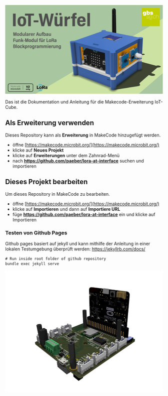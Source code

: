 ![IoT-Cube-Poster](assets/IoT-Cube-Poster.png)

Das ist die Dokumentation und Anleitung für die Makecode-Erweiterung IoT-Cube.

## Als Erweiterung verwenden

Dieses Repository kann als **Erweiterung** in MakeCode hinzugefügt werden.

* öffne [https://makecode.microbit.org/](https://makecode.microbit.org/)
* klicke auf **Neues Projekt**
* klicke auf **Erweiterungen** unter dem Zahnrad-Menü
* nach **https://github.com/paeber/lora-at-interface** suchen und importieren

## Dieses Projekt bearbeiten 

Um dieses Repository in MakeCode zu bearbeiten.

* öffne [https://makecode.microbit.org/](https://makecode.microbit.org/)
* klicke auf **Importieren** und dann auf **Importiere URL**
* füge **https://github.com/paeber/lora-at-interface** ein und klicke auf Importieren

### Testen von Github Pages

Github pages basiert auf jekyll und kann mithilfe der Anleitung in einer lokalen Testumgebung überprüft werden: https://jekyllrb.com/docs/

```shell
# Run inside root folder of github repository
bundle exec jekyll serve
```


![NodeBoard-Rev-C](assets/img/iotb-nodeboard-promo-1-no-bg.png)

  <script src="https://makecode.com/gh-pages-embed.js"></script><script>makeCodeRender("{{ site.makecode.home_url }}", "{{ site.github.owner_name }}/{{ site.github.repository_name }}");</script>